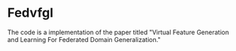 # Fedvfgl
The code is a implementation of the paper titled "Virtual Feature Generation and Learning For Federated Domain Generalization."
